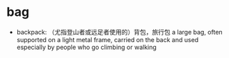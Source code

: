 # bag

- backpack: （尤指登山者或远足者使用的）背包，旅行包 a large bag, often supported on a light metal frame, carried on the back and used especially by people who go climbing or walking

